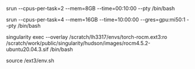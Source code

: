 srun --cpus-per-task=2 --mem=8GB --time=00:10:00  --pty /bin/bash

srun --cpus-per-task=4 --mem=16GB --time=10:00:00 --gres=gpu:mi50:1 --pty /bin/bash

singularity exec --overlay /scratch/lh3317/envs/torch-rocm.ext3:ro /scratch/work/public/singularity/hudson/images/rocm4.5.2-ubuntu20.04.3.sif /bin/bash

source /ext3/env.sh
